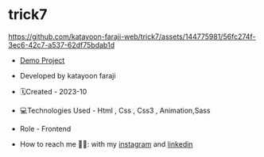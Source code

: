 # trick7

https://github.com/katayoon-faraji-web/trick7/assets/144775981/56fc274f-3ec6-42c7-a537-62df75bdab1d



- [Demo Project](https://katayoon-faraji-web.github.io/trick7/)

- Developed by katayoon faraji

- 🗓️Created - 2023-10

- 💻Technologies Used - Html , Css , Css3 , Animation,Sass

- Role - Frontend

- How to reach me 👩🏻: with my [instagram](https://instagram.com/katayoon_faraji_web) and [linkedin](https://www.linkedin.com/in/katayoon-faraji-web-3b722b207r)
